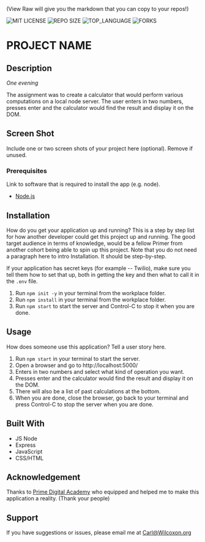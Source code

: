 (View Raw will give you the markdown that you can copy to your repos!)


![MIT LICENSE](https://img.shields.io/github/license/scottbromander/the_marketplace.svg?style=flat-square)
![REPO SIZE](https://img.shields.io/github/repo-size/scottbromander/the_marketplace.svg?style=flat-square)
![TOP_LANGUAGE](https://img.shields.io/github/languages/top/scottbromander/the_marketplace.svg?style=flat-square)
![FORKS](https://img.shields.io/github/forks/scottbromander/the_marketplace.svg?style=social)

# PROJECT NAME

## Description

_One evening_

The assignment was to create a calculator that would perform various computations on a local node server. The user enters in two numbers, presses enter and the calculator would find the result and display it on the DOM.


## Screen Shot

Include one or two screen shots of your project here (optional). Remove if unused.

### Prerequisites

Link to software that is required to install the app (e.g. node).

- [Node.js](https://nodejs.org/en/)

## Installation


How do you get your application up and running? This is a step by step list for how another developer could get this project up and running. The good target audience in terms of knowledge, would be a fellow Primer from another cohort being able to spin up this project. Note that you do not need a paragraph here to intro Installation. It should be step-by-step.

If your application has secret keys (for example --  Twilio), make sure you tell them how to set that up, both in getting the key and then what to call it in the `.env` file.

1. Run `npm init -y` in your terminal from the workplace folder.
2. Run `npm install` in your terminal from the workplace folder.
3. Run `npm start` to start the server and Control-C to stop it when you are done.

## Usage
How does someone use this application? Tell a user story here.

1. Run `npm start` in your terminal to start the server.
2. Open a browser and go to http://localhost:5000/
3. Enters in two numbers and select what kind of operation you want.
4. Presses enter and the calculator would find the result and display it on the DOM.
5. There will also be a list of past calculations at the bottom.
6. When you are done, close the browser, go back to your terminal and press Control-C to stop the server when you are done.

## Built With

- JS Node
- Express
- JavaScript
- CSS/HTML

## Acknowledgement
Thanks to [Prime Digital Academy](www.primeacademy.io) who equipped and helped me to make this application a reality. (Thank your people)

## Support
If you have suggestions or issues, please email me at [Carl@Wilcoxon.org](Carl@Wilcoxon.org)
